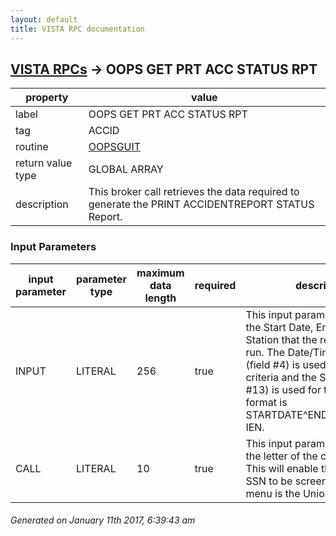 ```yaml
---
layout: default
title: VISTA RPC documentation
---
```




## [VISTA RPCs](TableOfContent.md) &#8594; OOPS GET PRT ACC STATUS RPT 

 property | value 
--- | --- 
 label | OOPS GET PRT ACC STATUS RPT
 tag | ACCID
 routine | [OOPSGUIT](http://code.osehra.org/dox/Routine_OOPSGUIT_source.html)
 return value type | GLOBAL ARRAY
 description | This broker call retrieves the data required to generate the PRINT ACCIDENTREPORT STATUS Report.

### Input Parameters

| input parameter | parameter type | maximum data length | required | description | 
| --- | --- | --- | --- | --- | 
| INPUT | LITERAL | 256 | true | This input parameter consists of the Start Date, End Date, and Station that the report should be run.  The Date/Time of Incident (field #4) is used in thedate criteria and the Station (field #13) is used for the Station.  The format is STARTDATE^ENDDATE^STATION IEN. | 
| CALL | LITERAL | 10 | true | This input parameter contains the letter of the calling menu.  This will enable the name and SSN to be screened if the calling menu is the Union. | 




 ###### Generated on January 11th 2017, 6:39:43 am